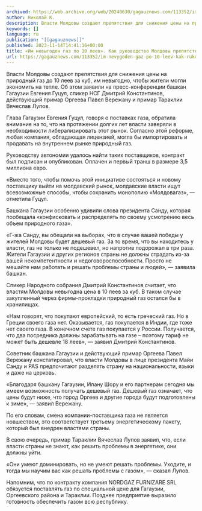 ```yaml
---
archived: https://web.archive.org/web/20240630/gagauznews.com/113352/im-nevygoden-gaz-po-10-leev-kak-rukovodstvo-moldovy-prepyatstvuet-snizheniyu-tarifov.html
author: Николай К.
description: Власти Молдовы создают препятствия для снижения цены на природный газ до 10 леев за куб, им невыгодно, чтобы жители могли экономить на тепле. Об этом заявили на пресс-конференции башкан Гагаузии Евгения Гуцул, спикер НСГ Дмитрий Константинов, действующий примар Оргеева Павел Вережану и примар Тараклии Вячеслав Лупов. Глава Гагаузии Евгения Гуцул, говоря о поставках газа, обратила внимание на то, что на протяжении долгих лет власти заверяли в необходимости либерализировать этот рынок. Согласно этой реформе, любая компания, обладающая лицензией, могла бы импортировать и продавать на внутреннем рынке природный газ. Руководству автономии удалось найти таких поставщиков, контракт был подписан и опубликован. Оплачен и […]
keywords: []
language: ru
publication: "[[gagauznews]]"
published: 2023-11-14T14:41:16+00:00
title: «Им невыгоден газ по 10 леев». Как руководство Молдовы препятствует снижению тарифов?
url: https://gagauznews.com/113352/im-nevygoden-gaz-po-10-leev-kak-rukovodstvo-moldovy-prepyatstvuet-snizheniyu-tarifov.html
---
```


Власти Молдовы создают препятствия для снижения цены на природный газ до 10 леев за куб, им невыгодно, чтобы жители могли экономить на тепле. Об этом заявили на пресс-конференции башкан Гагаузии Евгения Гуцул, спикер НСГ Дмитрий Константинов, действующий примар Оргеева Павел Вережану и примар Тараклии Вячеслав Лупов.

Глава Гагаузии Евгения Гуцул, говоря о поставках газа, обратила внимание на то, что на протяжении долгих лет власти заверяли в необходимости либерализировать этот рынок. Согласно этой реформе, любая компания, обладающая лицензией, могла бы импортировать и продавать на внутреннем рынке природный газ.

Руководству автономии удалось найти таких поставщиков, контракт был подписан и опубликован. Оплачен и первый транш в размере 3,5 миллиона евро.

«Вместо того, чтобы помочь этой инициативе состояться и новому поставщику выйти на молдавский рынок, молдавские власти ищут всевозможные способы, чтобы сохранить монополию «Молдовагаз», — отметила Гуцул.

Башкана Гагаузии особенно удивили слова президента Санду, которая пообещала «конфисковать и распределять по своему усмотрению весь объем природного газа».

«Г-жа Санду, вы обещали на выборах, что в случае вашей победы у жителей Молдовы будет дешевый газ. За то время, что вы находитесь у власти, газ не только не подешевел, но напротив подорожал в три раза. Жители Гагаузии и других регионов страны не должны страдать из-за вашей некомпетентности и недоговороспособности. Просто не мешайте нам работать и решать проблемы страны и людей», — заявила башкан.

Спикер Народного собрания Дмитрий Константинов считает, что властям Молдовы невыгодна цена в 10 леев за куб. В таком случае закупленный через фирмы-прокладки природный газ остался бы в хранилищах.

«Нам говорят, что покупают европейский, то есть греческий газ. Но в Греции своего газа нет. Оказывается, газ покупается в Индии, где тоже нет своего газа. В конечном счете газ покупается у России. Получается, что два посредника должны зарабатывать на газе – поэтому тариф не может быть дешевле 18 леев», — заявил Дмитрий Константинов.

Советник башкана Гагаузии и действующий примар Оргеева Павел Вережану констатировал, что власти Молдовы в лице президента Майи Санду и PAS предпочитают разделять страну на национальности, языки и даже на церковь.

«Благодаря башкану Гагаузии, Илану Шору и его партнерам сегодня мы имеем возможность получать дешевый газ. Дешевый газ означает, что цены будут ниже, что город Оргеев и другие города будут подготовлены к зиме», — заявил Вережану.

По его словам, смена компании-поставщика газа не является новшеством, это соответствует третьему энергетическому пакету, который был внедрен властями страны.

В свою очередь, примар Тараклии Вячеслав Лупов заявил, что, если власти страны не знают, как решить проблемы в энергетике, они должны уйти.

«Они умеют доминировать, но не умеют решать проблемы. Уходите, и тогда мы научим вас как решать проблемы с газом», — сказал Лупов.

Напомним, что по контракту компания NORDGAZ FURNIZARE SRL обязуется поставлять газ по специальной цене для Гагаузии, Оргеевского района и Тараклии. Позднее предприятие выразило готовность обеспечить газом всю республику.